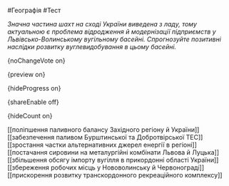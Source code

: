 #Географія #Тест

*Значна частина шахт на сході України виведена з ладу, тому актуальною є проблема відродження й модернізації підприємств у Львівсько-Волинському вугільному басейні. Спрогнозуйте позитивні наслідки розвитку вуглевидобування в цьому басейні.*

{noChangeVote on}

{preview on}

{hideProgress on}

{shareEnable off}

{hideCount on}

[[поліпшення паливного балансу Західного регіону й України]]
[[забезпечення паливом Бурштинської та Добротвірської ТЕС]]
[[зростання частки альтернативних джерел енергії в регіоні]]
[[постачання сировини на металургійні комбінати Львова й Луцька]]
[[збільшення обсягу імпорту вугілля в прикордонні області України]]
[[збереження робочих місць у Нововолинську й Червонограді]]
[[прискорення розвитку транскордонного рекреаційного комплексу]]
